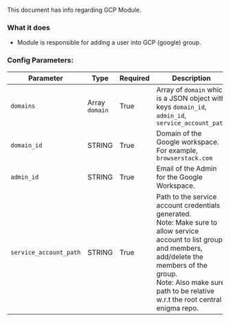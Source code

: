 This document has info regarding GCP Module.

### What it does
- Module is responsible for adding a user into GCP (google) group.


### Config Parameters:
Parameter | Type | Required | Description
--- | ---| --- | ---
`domains` | Array `domain` | True | Array of `domain` which is a JSON object with keys `domain_id`, `admin_id`, `service_account_path`
`domain_id` | STRING | True | Domain of the Google workspace. <br> For example, `browserstack.com`
`admin_id` | STRING | True | Email of the Admin for the Google Workspace.
`service_account_path` | STRING | True | Path to the service account credentials generated.<br> Note: Make sure to allow service account to list groups and members, add/delete the members of the group.<br> Note: Also make sure path to be relative w.r.t the root central enigma repo.

